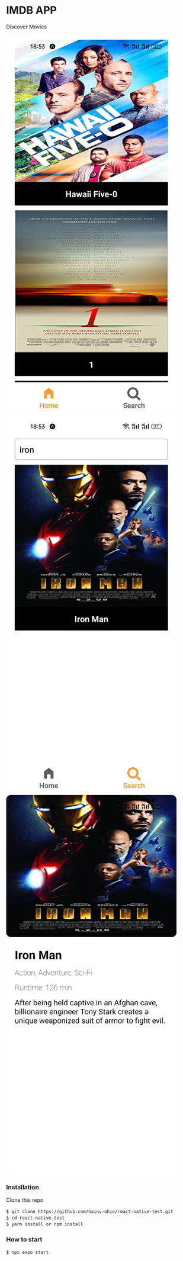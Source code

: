 # IMDB APP 
Discover Movies 


![imdbapp-screenshots_home_](https://github.com/hainv-ohio/react-native-test/blob/main/assets/1.jpg)
![imdbapp-screenshots_search_](https://github.com/hainv-ohio/react-native-test/blob/main/assets/2.jpg)
![imdbapp-screenshots_video_detail_](https://github.com/hainv-ohio/react-native-test/blob/main/assets/3.jpg)

### Installation

Clone this repo

```sh
$ git clone https://github.com/hainv-ohio/react-native-test.git
$ cd react-native-test
$ yarn install or npm install
```

### How to start
```sh
$ npx expo start
```
